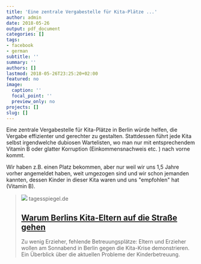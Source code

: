 ```yaml
---
title: 'Eine zentrale Vergabestelle für Kita-Plätze ...'
author: admin
date: 2018-05-26
output: pdf_document
categories: []
tags:
- facebook
- german
subtitle: ''
summary: ''
authors: []
lastmod: 2018-05-26T23:25:20+02:00
featured: no
image:
  caption: ''
  focal_point: ''
  preview_only: no
projects: []
slug: []
---
```

Eine zentrale Vergabestelle für Kita-Plätze in Berlin würde helfen, die Vergabe effizienter und gerechter zu gestalten. Stattdessen führt jede Kita selbst irgendwelche dubiosen Wartelisten, wo man nur mit entsprechendem Vitamin B oder glatter Korruption (Einkommensnachweis etc. ) nach vorne kommt. 

Wir haben z.B. einen  Platz bekommen, aber nur weil wir uns 1,5 Jahre vorher angemeldet haben, weit umgezogen sind und wir schon jemanden kannten, dessen Kinder in dieser Kita waren und uns "empfohlen" hat (Vitamin B).
> [![](https://www.tagesspiegel.de/images/kindertagesstaette/22602046/1-format530.jpg)](https://www.tagesspiegel.de/berlin/kinderbetreuung-in-der-hauptstadt-warum-berlins-kita-eltern-auf-die-strasse-gehen/22601480.html)
> tagesspiegel.de
> ## [Warum Berlins Kita-Eltern auf die Straße gehen](https://www.tagesspiegel.de/berlin/kinderbetreuung-in-der-hauptstadt-warum-berlins-kita-eltern-auf-die-strasse-gehen/22601480.html)
>
>Zu wenig Erzieher, fehlende Betreuungsplätze: Eltern und Erzieher wollen am Sonnabend in Berlin gegen die Kita-Krise demonstrieren. Ein Überblick über die aktuellen Probleme der Kinderbetreuung.


